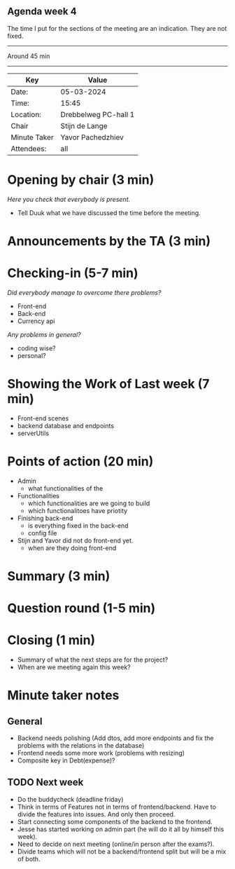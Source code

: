 ## Agenda week 4

The time I put for the sections of the meeting are an indication. They are not fixed.

---

Around 45 min

---
| Key | Value                |
| --- |----------------------|
| Date: | 05-03-2024           |
| Time: | 15:45                |
| Location: | Drebbelweg PC-hall 1 |
| Chair | Stijn de Lange       |
| Minute Taker | Yavor Pachedzhiev   |
| Attendees: | all                  |

# Opening by chair (3 min)
*Here you check that everybody is present.*

- Tell Duuk what we have discussed the time before the meeting.

# Announcements by the TA (3 min)

# Checking-in (5-7 min)
*Did everybody manage to overcome there problems?*

- Front-end
- Back-end
- Currency api

*Any problems in general?*
- coding wise?
- personal?

# Showing the Work of Last week (7 min)
- Front-end scenes
- backend database and endpoints
- serverUtils

# Points of action (20 min)
- Admin
    - what functionalities of the 
- Functionalities
    - which functionalities are we going to build
    - which functionalitoes have priotity
- Finishing back-end
    - is everything fixed in the back-end
    - config file
- Stijn and Yavor did not do front-end yet. 
    - when are they doing front-end

# Summary (3 min)

# Question round (1-5 min)

# Closing (1 min)
- Summary of what the next steps are for the project?
- When are we meeting again this week?

# Minute taker notes 
## General
- Backend needs polishing (Add dtos, add more endpoints and fix the problems with the relations in the database)
- Frontend needs some more work (problems with resizing)
- Composite key in Debt(expense)?

## TODO Next week
- Do the buddycheck (deadline friday)
- Think in terms of Features not in terms of frontend/backend. Have to divide the features into issues. And only then proceed.
- Start connecting some components of the backend to the frontend.
- Jesse has started working on admin part (he will do it all by himself this week).
- Need to decide on next meeting (online/in person after the exams?).
- Divide teams which will not be a backend/frontend split but will be a mix of both.
